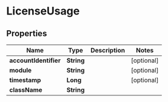 # LicenseUsage

## Properties
Name | Type | Description | Notes
------------ | ------------- | ------------- | -------------
**accountIdentifier** | **String** |  |  [optional]
**module** | **String** |  |  [optional]
**timestamp** | **Long** |  |  [optional]
**className** | **String** |  | 
